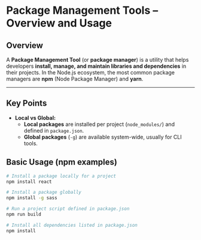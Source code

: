 # Package Management Tools – Overview and Usage

## Overview
A **Package Management Tool** (or **package manager**) is a utility that helps developers **install, manage, and maintain libraries and dependencies** in their projects. In the Node.js ecosystem, the most common package managers are **npm** (Node Package Manager) and **yarn**.

---

## Key Points
- **Local vs Global:**  
  - **Local packages** are installed per project (`node_modules/`) and defined in `package.json`.  
  - **Global packages** (`-g`) are available system-wide, usually for CLI tools.

## Basic Usage (npm examples)

```bash
# Install a package locally for a project
npm install react

# Install a package globally
npm install -g sass

# Run a project script defined in package.json
npm run build

# Install all dependencies listed in package.json
npm install